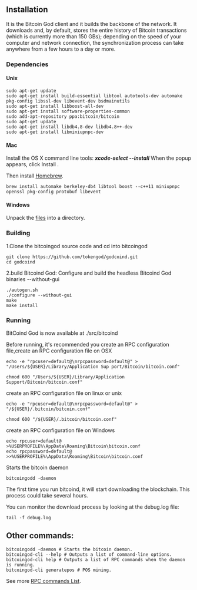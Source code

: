 ## Installation

It is the Bitcoin God client and it builds the backbone of the network. It downloads and, by default, stores the entire history of Bitcoin transactions (which is currently more than 150 GBs); depending on the speed of your computer and network connection, the synchronization process can take anywhere from a few hours to a day or more. ### Dependencies#### Unix		sudo apt-get update 	sudo apt-get install build-essential libtool autotools-dev automake pkg-config libssl-dev libevent-dev bsdmainutils	sudo apt-get install libboost-all-dev	sudo apt-get install software-properties-common	sudo add-apt-repository ppa:bitcoin/bitcoin	sudo apt-get update	sudo apt-get install libdb4.8-dev libdb4.8++-dev	sudo apt-get install libminiupnpc-dev#### MacInstall the OS X command line tools:***xcode-select --install***  When the popup appears, click Install . Then install [Homebrew](https://brew.sh/).			brew install automake berkeley-db4 libtool boost --c++11 miniupnpc openssl pkg-config protobuf libevent#### WindowsUnpack the [files](https://github.com/tokengod/godcoind/releases/download/v1.0/bitcoingod__x86_v0.1.zip) into a directory.### Building1.Clone the bitcoingod source code and cd into bitcoingod		git clone https://github.com/tokengod/godcoind.git 	cd godcoind 2.build Bitcoind God: Configure and build the headless Bitcoind God binaries --without-gui 		./autogen.sh 	./configure --without-gui 	make 	make install### RunningBitCoind God is now available at ./src/bitcoind

Before running, it's recommended you create an RPC configuration file,create an RPC configuration file on OSX	echo -e "rpcuser=default@\nrpcpassword=default@" > "/Users/${USER}/Library/Application Sup port/Bitcoin/bitcoin.conf"
	chmod 600 "/Users/${USER}/Library/Application Support/Bitcoin/bitcoin.conf"
create an RPC configuration file on linux or unix	echo -e "rpcuser=default@\nrpcpassword=default@" > "/${USER}/.bitcoin/bitcoin.conf"	chmod 600 "/${USER}/.bitcoin/bitcoin.conf"
create an RPC configuration file on Windows	echo rpcuser=default@ >%USERPROFILE%\AppData\Roaming\Bitcoin\bitcoin.conf		echo rpcpassword=default@ >>%USERPROFILE%\AppData\Roaming\Bitcoin\bitcoin.conf	Starts the bitcoin daemon		bitcoingodd -daemonThe first time you run bitcoind, it will start downloading the blockchain. This process could take several hours.

You can monitor the download process by looking at the debug.log file:		tail -f debug.log
	
	## Other commands:	bitcoingodd -daemon # Starts the bitcoin daemon.
	bitcoingod-cli --help # Outputs a list of command-line options.
	bitcoingod-cli help # Outputs a list of RPC commands when the daemon is running.	bitcoingod-cli generatepos # POS mining.
	
See more [RPC commands List](https://github.com/tokengod/godcoind/blob/master/doc/RPC_LIST.md).